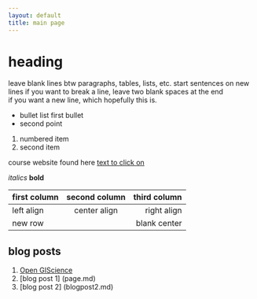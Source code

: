 ```yaml
---
layout: default
title: main page
---
```


# heading

leave blank lines btw paragraphs, tables, lists, etc.
start sentences on new lines
if you want to break a line, leave two blank spaces at the end  
if you want a new line, which hopefully this is.

- bullet list first bullet
- second point

1. numbered item
2. second item

course website found here [text to click on](https://gis4dev.github.io)

*italics* **bold**

first column | second column | third column |
:------| :---------: | ---------:|
left align | center align | right align
new row | | blank center

## blog posts

1. [Open GIScience](open-giscience.md)
2. [blog post 1] (page.md)
3. [blog post 2] (blogpost2.md)
